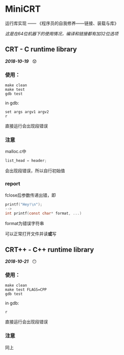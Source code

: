 # MiniCRT  

运行库实现 —— 《程序员的自我修养——链接、装载与库》 
    

_这是在64位机器下的使用情况，编译和链接都有加32位选项_  
  

## CRT - C runtime library    
___2018-10-19___ &nbsp; :worried: 
### 使用：  
```shell
make clean
make test
gdb test
```
in gdb:
```shell
set args argv1 argv2
r
```
直接运行会出现段错误   

### 注意  
malloc.c中
```c
list_head = header;
```
会出现段错误，所以自行初始值
  
### report  
fclose后参数传递出错，即
```c
printf("Hey!\n");
-->
int printf(const char* format, ...)
```
format为错误字符串
  
可以正常打开文件并读**或**写  
  
  
## CRT++ - C++ runtime library  
___2018-10-21___ &nbsp; :no_mouth: 
### 使用：  
```shell
make clean
make test FLAGS=CPP
gdb test
```
in gdb:
```shell
r
```
直接运行会出现段错误   

### 注意  
同上
  
 
